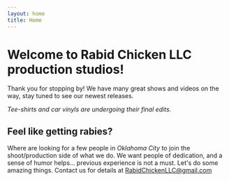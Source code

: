 ```yaml
---
layout: home
title: Home
---
```


# Welcome to Rabid Chicken LLC production studios!

 Thank you for stopping by! We have many great shows and videos on the way, stay tuned to see our newest releases.

*Tee-shirts and car vinyls are undergoing their final edits.*

## Feel like getting rabies?

Where are looking for a few people in _Oklahoma City_ to join the shoot/production side of what we do. We want people of dedication, and a sense of humor helps… previous experience is not a must. Let's do some amazing things. Contact us for details at RabidChickenLLC@gmail.com